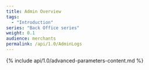 ```yaml
---
title: Admin Overview
tags:
  - "Introduction"
series: "Back Office series"
weight: 0.1
audience: merchants
permalink: /api/1.0/AdminLogs
---
```

{% include api/1.0/advanced-parameters-content.md %}
